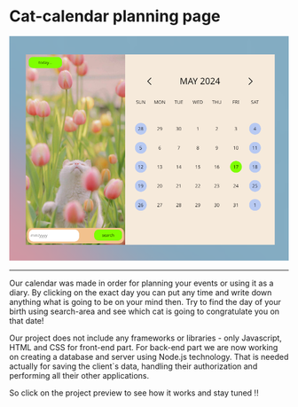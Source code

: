 # Cat-calendar planning page

[![Project preview](images/preview.png)](https://namanica.github.io/calendar/)

___

Our calendar was made in order for planning your events or using it as a diary.
By clicking on the exact day you can put any time and write down anything what is going to be on your mind then.
Try to find the day of your birth using search-area and see which cat is going to congratulate you on that date!

Our project does not include any frameworks or libraries - only Javascript, HTML and CSS for front-end part.
For back-end part we are now working on creating a database and server using Node.js technology.
That is needed actually for saving the client`s data, handling their authorization and performing all their other applications.

So click on the project preview to see how it works and stay tuned !!
